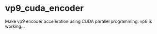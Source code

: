 # vp9_cuda_encoder
Make vp9 encoder acceleration using CUDA parallel programming. vp8 is working...
